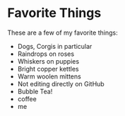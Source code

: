 # Favorite Things

These are a few of my favorite things:

- Dogs, Corgis in particular
- Raindrops on roses
- Whiskers on puppies
- Bright copper kettles
- Warm woolen mittens
- Not editing directly on GitHub
- Bubble Tea!
- coffee
- me
